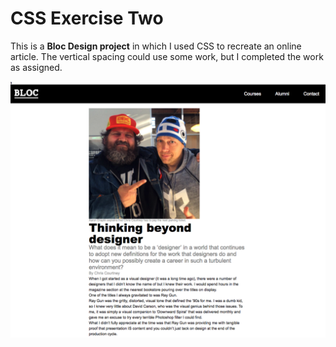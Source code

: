 # CSS Exercise Two

This is a **Bloc Design project** in which I used CSS to recreate an online article.
The vertical spacing could use some work, but I completed the work as assigned.

![css-exercise-two](https://github.com/lucianchung/lucianchung.github.io/blob/master/images/github-screenshots/css-2.png?raw=true)
